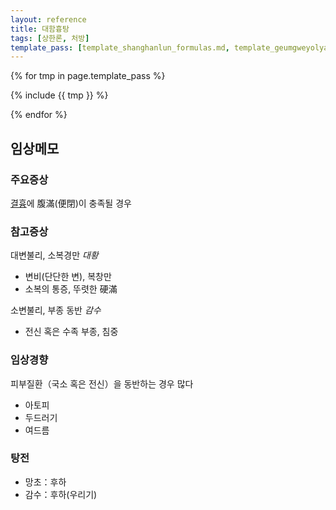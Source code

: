 ```yaml
---
layout: reference
title: 대함흉탕
tags: [상한론, 처방]
template_pass: [template_shanghanlun_formulas.md, template_geumgweyolyag_formulas.md, template_etc_formulas.md]
---
```



{% for tmp in page.template_pass %}

{% include {{ tmp }} %}

{% endfor %}


## 임상메모

### 주요증상

[결흉]({{site.sympurl}}/결흉)에 腹滿(便閉)이 충족될 경우

### 참고증상

대변불리, 소복경만 _대황_
* 변비(단단한 변), 복창만
* 소복의 통증, 뚜렷한 硬滿

소변불리, 부종 동반 _감수_
* 전신 혹은 수족 부종, 침중

### 임상경향

피부질환（국소 혹은 전신）을 동반하는 경우 많다
* 아토피
* 두드러기
* 여드름

### 탕전

* 망초：후하
* 감수：후하(우리기) 
